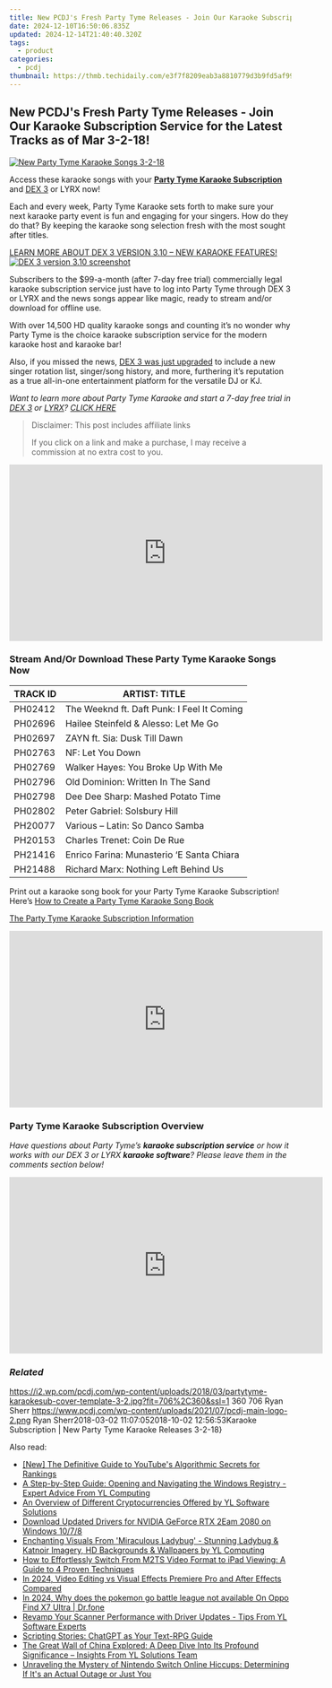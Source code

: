 ```yaml
---
title: New PCDJ's Fresh Party Tyme Releases - Join Our Karaoke Subscription Service for the Latest Tracks as of Mar 3-2-18!
date: 2024-12-10T16:50:06.835Z
updated: 2024-12-14T21:40:40.320Z
tags:
  - product
categories:
  - pcdj
thumbnail: https://thmb.techidaily.com/e3f7f8209eab3a8810779d3b9fd5af99ac53d2f641a80f57ad3f83729c4706c2.jpg
---
```


## New PCDJ's Fresh Party Tyme Releases - Join Our Karaoke Subscription Service for the Latest Tracks as of Mar 3-2-18!

[![New Party Tyme Karaoke Songs 3-2-18](https://i2.wp.com/pcdj.com/wp-content/uploads/2018/03/partytyme-karaokesub-cover-template-3-2.jpg?resize=706%2C321&ssl=1)](https://i2.wp.com/pcdj.com/wp-content/uploads/2018/03/partytyme-karaokesub-cover-template-3-2.jpg?fit=706%2C360&ssl=1 "New Party Tyme Karaoke Songs 3-2-18")

Access these karaoke songs with your **[Party Tyme Karaoke Subscription](https://tools.techidaily.com/pcdj/products/)** and [DEX 3](https://tools.techidaily.com/pcdj/products/) or LYRX now!

Each and every week, Party Tyme Karaoke sets forth to make sure your next karaoke party event is fun and engaging for your singers. How do they do that? By keeping the karaoke song selection fresh with the most sought after titles.

[LEARN MORE ABOUT DEX 3 VERSION 3.10 – NEW KARAOKE FEATURES! ![DEX 3 version 3.10 screenshot](https://i0.wp.com/pcdj.com/wp-content/uploads/2018/02/newdex310-karaoke-screenshot.jpg?fit=300%2C169&ssl=1 "DEX 3 version 3.10 screenshot")](https://tools.techidaily.com/pcdj/products/)

Subscribers to the $99-a-month (after 7-day free trial) commercially legal karaoke subscription service just have to log into Party Tyme through DEX 3 or LYRX and the news songs appear like magic, ready to stream and/or download for offline use.

With over 14,500 HD quality karaoke songs and counting it’s no wonder why Party Tyme is the choice karaoke subscription service for the modern karaoke host and karaoke bar!

Also, if you missed the news, [DEX 3 was just upgraded](https://tools.techidaily.com/pcdj/products/) to include a new singer rotation list, singer/song history, and more, furthering it’s reputation as a true all-in-one entertainment platform for the versatile DJ or KJ.

_Want to learn more about Party Tyme Karaoke and start a 7-day free trial in [DEX 3](https://tools.techidaily.com/pcdj/products/) or [LYRX](http://www.lyrxkaraoke.com/)? [CLICK HERE](https://tools.techidaily.com/pcdj/products/)_

>  Disclaimer: This post includes affiliate links
>
>  If you click on a link and make a purchase, I may receive a commission at no extra cost to you.
>

<!-- affiliate ads begin -->
<iframe width="560" height="315" src="https://www.youtube.com/embed/fqBKCGAKHmA?si=OkoaI17nE5qNqTHj" title="YouTube video player" frameborder="0" allow="accelerometer; autoplay; clipboard-write; encrypted-media; gyroscope; picture-in-picture; web-share" referrerpolicy="strict-origin-when-cross-origin" allowfullscreen></iframe>
<!-- affiliate ads end -->

### Stream And/Or Download These Party Tyme Karaoke Songs Now

| TRACK ID | ARTIST: TITLE                              |
| -------- | ------------------------------------------ |
| PH02412  | The Weeknd ft. Daft Punk: I Feel It Coming |
| PH02696  | Hailee Steinfeld & Alesso: Let Me Go       |
| PH02697  | ZAYN ft. Sia: Dusk Till Dawn               |
| PH02763  | NF: Let You Down                           |
| PH02769  | Walker Hayes: You Broke Up With Me         |
| PH02796  | Old Dominion: Written In The Sand          |
| PH02798  | Dee Dee Sharp: Mashed Potato Time          |
| PH02802  | Peter Gabriel: Solsbury Hill               |
| PH20077  | Various – Latin: So Danco Samba            |
| PH20153  | Charles Trenet: Coin De Rue                |
| PH21416  | Enrico Farina: Munasterio ‘E Santa Chiara  |
| PH21488  | Richard Marx: Nothing Left Behind Us       |

Print out a karaoke song book for your Party Tyme Karaoke Subscription! Here’s [How to Create a Party Tyme Karaoke Song Book](https://tools.techidaily.com/pcdj/products/)

[The Party Tyme Karaoke Subscription Information](https://tools.techidaily.com/pcdj/products/)

<!-- affiliate ads begin -->
<iframe width="560" height="315" src="https://www.youtube.com/embed/Zgwn5kVI5V4?si=1j6j4OuSSndFieXU" title="YouTube video player" frameborder="0" allow="accelerometer; autoplay; clipboard-write; encrypted-media; gyroscope; picture-in-picture; web-share" referrerpolicy="strict-origin-when-cross-origin" allowfullscreen></iframe>
<!-- affiliate ads end -->

### Party Tyme Karaoke Subscription Overview

_Have questions about Party Tyme’s **karaoke subscription service** or how it works with our DEX 3 or LYRX **karaoke software**? Please leave them in the comments section below!_

<!-- affiliate ads begin -->
<iframe width="560" height="315" src="https://www.youtube.com/embed/YezPJZzPJ8Q?si=xF1t4BQHFquzvnzE" title="YouTube video player" frameborder="0" allow="accelerometer; autoplay; clipboard-write; encrypted-media; gyroscope; picture-in-picture; web-share" referrerpolicy="strict-origin-when-cross-origin" allowfullscreen></iframe>
<!-- affiliate ads end -->

### _Related_

https://i2.wp.com/pcdj.com/wp-content/uploads/2018/03/partytyme-karaokesub-cover-template-3-2.jpg?fit=706%2C360&ssl=1 360 706 Ryan Sherr https://www.pcdj.com/wp-content/uploads/2021/07/pcdj-main-logo-2.png Ryan Sherr2018-03-02 11:07:052018-10-02 12:56:53Karaoke Subscription | New Party Tyme Karaoke Releases 3-2-18}

<ins class="adsbygoogle"
     style="display:block"
     data-ad-format="autorelaxed"
     data-ad-client="ca-pub-7571918770474297"
     data-ad-slot="1223367746"></ins>

<ins class="adsbygoogle"
     style="display:block"
     data-ad-client="ca-pub-7571918770474297"
     data-ad-slot="8358498916"
     data-ad-format="auto"
     data-full-width-responsive="true"></ins>

<span class="atpl-alsoreadstyle">Also read:</span>
<div><ul>
<li><a href="https://youtube-lab.techidaily.com/he-definitive-guide-to-youtubes-algorithmic-secrets-for-rankings/"><u>[New] The Definitive Guide to YouTube's Algorithmic Secrets for Rankings</u></a></li>
<li><a href="https://win-hot.techidaily.com/a-step-by-step-guide-opening-and-navigating-the-windows-registry-expert-advice-from-yl-computing/"><u>A Step-by-Step Guide: Opening and Navigating the Windows Registry - Expert Advice From YL Computing</u></a></li>
<li><a href="https://win-hot.techidaily.com/an-overview-of-different-cryptocurrencies-offered-by-yl-software-solutions/"><u>An Overview of Different Cryptocurrencies Offered by YL Software Solutions</u></a></li>
<li><a href="https://hardware-help.techidaily.com/download-updated-drivers-for-nvidia-geforce-rtx-2eam-2080-on-windows-1078/"><u>Download Updated Drivers for NVIDIA GeForce RTX 2Eam 2080 on Windows 10/7/8</u></a></li>
<li><a href="https://win-hot.techidaily.com/enchanting-visuals-from-miraculous-ladybug-stunning-ladybug-and-katnoir-imagery-hd-backgrounds-and-wallpapers-by-yl-computing/"><u>Enchanting Visuals From 'Miraculous Ladybug' - Stunning Ladybug & Katnoir Imagery, HD Backgrounds & Wallpapers by YL Computing</u></a></li>
<li><a href="https://media-tips.techidaily.com/how-to-effortlessly-switch-from-m2ts-video-format-to-ipad-viewing-a-guide-to-4-proven-techniques/"><u>How to Effortlessly Switch From M2TS Video Format to iPad Viewing: A Guide to 4 Proven Techniques</u></a></li>
<li><a href="https://smart-video-editing.techidaily.com/in-2024-video-editing-vs-visual-effects-premiere-pro-and-after-effects-compared/"><u>In 2024, Video Editing vs Visual Effects Premiere Pro and After Effects Compared</u></a></li>
<li><a href="https://android-pokemon-go.techidaily.com/in-2024-why-does-the-pokemon-go-battle-league-not-available-on-oppo-find-x7-ultra-drfone-by-drfone-virtual-android/"><u>In 2024, Why does the pokemon go battle league not available On Oppo Find X7 Ultra | Dr.fone</u></a></li>
<li><a href="https://win-hot.techidaily.com/revamp-your-scanner-performance-with-driver-updates-tips-from-yl-software-experts/"><u>Revamp Your Scanner Performance with Driver Updates - Tips From YL Software Experts</u></a></li>
<li><a href="https://tech-savvy.techidaily.com/scripting-stories-chatgpt-as-your-text-rpg-guide/"><u>Scripting Stories: ChatGPT as Your Text-RPG Guide</u></a></li>
<li><a href="https://win-hot.techidaily.com/the-great-wall-of-china-explored-a-deep-dive-into-its-profound-significance-insights-from-yl-solutions-team/"><u>The Great Wall of China Explored: A Deep Dive Into Its Profound Significance – Insights From YL Solutions Team</u></a></li>
<li><a href="https://techno-recovery.techidaily.com/unraveling-the-mystery-of-nintendo-switch-online-hiccups-determining-if-its-an-actual-outage-or-just-you/"><u>Unraveling the Mystery of Nintendo Switch Online Hiccups: Determining If It's an Actual Outage or Just You</u></a></li>
</ul></div>

